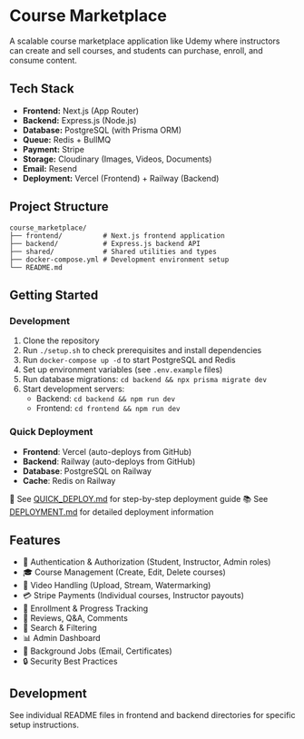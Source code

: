 # Course Marketplace

A scalable course marketplace application like Udemy where instructors can create and sell courses, and students can purchase, enroll, and consume content.

## Tech Stack

- **Frontend:** Next.js (App Router)
- **Backend:** Express.js (Node.js)
- **Database:** PostgreSQL (with Prisma ORM)
- **Queue:** Redis + BullMQ
- **Payment:** Stripe
- **Storage:** Cloudinary (Images, Videos, Documents)
- **Email:** Resend
- **Deployment:** Vercel (Frontend) + Railway (Backend)

## Project Structure

```
course_marketplace/
├── frontend/          # Next.js frontend application
├── backend/           # Express.js backend API
├── shared/            # Shared utilities and types
├── docker-compose.yml # Development environment setup
└── README.md
```

## Getting Started

### Development
1. Clone the repository
2. Run `./setup.sh` to check prerequisites and install dependencies
3. Run `docker-compose up -d` to start PostgreSQL and Redis
4. Set up environment variables (see `.env.example` files)
5. Run database migrations: `cd backend && npx prisma migrate dev`
6. Start development servers:
   - Backend: `cd backend && npm run dev`
   - Frontend: `cd frontend && npm run dev`

### Quick Deployment
- **Frontend**: Vercel (auto-deploys from GitHub)
- **Backend**: Railway (auto-deploys from GitHub)
- **Database**: PostgreSQL on Railway
- **Cache**: Redis on Railway

📖 See [QUICK_DEPLOY.md](./QUICK_DEPLOY.md) for step-by-step deployment guide
📚 See [DEPLOYMENT.md](./DEPLOYMENT.md) for detailed deployment information

## Features

- 🔐 Authentication & Authorization (Student, Instructor, Admin roles)
- 🎓 Course Management (Create, Edit, Delete courses)
- 🎥 Video Handling (Upload, Stream, Watermarking)
- 💳 Stripe Payments (Individual courses, Instructor payouts)
- 🛒 Enrollment & Progress Tracking
- 💬 Reviews, Q&A, Comments
- 🔎 Search & Filtering
- 📊 Admin Dashboard
- 📨 Background Jobs (Email, Certificates)
- 🔒 Security Best Practices

## Development

See individual README files in frontend and backend directories for specific setup instructions.
